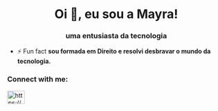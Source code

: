 <h1 align="center">Oi 👋, eu sou a Mayra!</h1>
<h3 align="center">uma entusiasta da tecnologia</h3>

- ⚡ Fun fact **sou formada em Direito e resolvi desbravar o mundo da tecnologia.**

<h3 align="left">Connect with me:</h3>
<p align="left">
<a href="https://linkedin.com/in/https://www.linkedin.com/in/mayjulianap/" target="blank"><img align="center" src="https://raw.githubusercontent.com/rahuldkjain/github-profile-readme-generator/master/src/images/icons/Social/linked-in-alt.svg" alt="https://www.linkedin.com/in/mayjulianap/" height="30" width="40" /></a>
</p>

